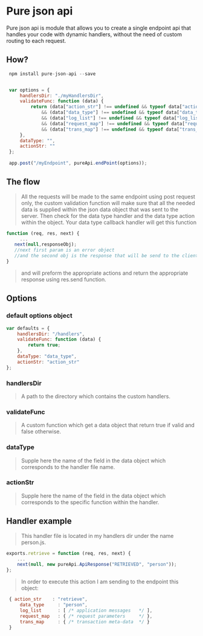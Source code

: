 # Pure json api

Pure json api is module that allows you to create a single endpoint api that handles your code with dynamic handlers,
without the need of custom routing to each request.
 
## How? 

```javascript
 npm install pure-json-api --save 
```

```javascript

 var options = {
     handlersDir: "./myHandlersDir",
     validateFunc: function (data) {
         return (data["action_str"] !== undefined && typeof data["action_str"] === "string")
             && (data["data_type"] !== undefined && typeof data["data_type"] === "string")
             && (data["log_list"] !== undefined && typeof data["log_list"] === "object")
             && (data["request_map"] !== undefined && typeof data["request_map"] === "object")
             && (data["trans_map"] !== undefined && typeof data["trans_map"] === "object");
     },
     dataType: "",
     actionStr: ""
 };
 
 app.post("/myEndpoint", pureApi.endPoint(options));
```

## The flow
> All the requests will be made to the same endpoint using post request only, the custom validation function 
> will make sure that all the needed data is supplied within the json data object that was sent to the server.
> Then check for the data type handler and the data type action within the object.
> Your data type callback handler will get this function 
 ```javascript
 function (req, res, next) {
      ...
    next(null,responseObj);
    //next first param is an error object
    //and the second obj is the response that will be send to the client
 }
 ```
> and will preform the appropriate actions and return the appropriate response using res.send function.


## Options

### default options object
 
```javascript
var defaults = {
    handlersDir: "/handlers",
    validateFunc: function (data) {
        return true;
    },
    dataType: "data_type",
    actionStr: "action_str"
};
```

### handlersDir
> A path to the directory which contains the custom handlers.  

### validateFunc 
> A custom function which get a data object that return true if valid and false otherwise. 
   
### dataType
> Supple here the name of the field in the data object which corresponds to the handler file name.

### actionStr
> Supple here the name of the field in the data object which corresponds to the specific function within the handler. 

## Handler example
> This handler file is located in my handlers dir under the name person.js.
```javascript
exports.retrieve = function (req, res, next) {
    ...
    next(null, new pureApi.ApiResponse("RETRIEVED", "person"));
};
```
> In order to execute this action I am sending to the endpoint this object:

```javascript
 { action_str    : "retrieve",  
     data_type     : "person",
     log_list      : [ /* application messages   */ ],
     request_map   : { /* request parameters     */ },
     trans_map     : { /* transaction meta-data  */ }
 }
 ```


